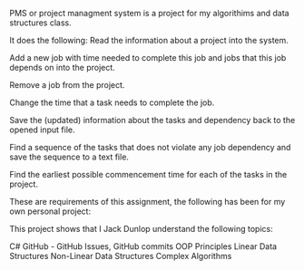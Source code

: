 PMS or project managment system is a project for my algorithims and data structures class. 


It does the following:
Read the information about a project into the system.

Add a new job with time needed to complete this job and jobs that this job depends on into the project.

Remove a job from the project.

Change the time that a task needs to complete the job.

Save the (updated) information about the tasks and dependency back to the opened input file.

Find a sequence of the tasks that does not violate any job dependency and save the sequence to a text file.

Find the earliest possible commencement time for each of the tasks in the project.


These are requirements of this assignment, the following has been for my own personal project: 



This project shows that I Jack Dunlop understand the following topics:

C#
GitHub - GitHub Issues, GitHub commits
OOP Principles
Linear Data Structures
Non-Linear Data Structures
Complex Algorithms
